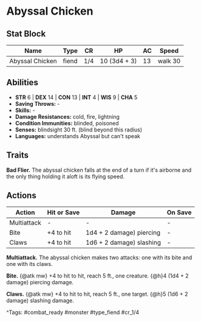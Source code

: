 # Abyssal Chicken

## Stat Block

| Name | Type | CR | HP | AC | Speed |
|------|------|----|----|----|-------|
| Abyssal Chicken | fiend | 1/4 | 10 (3d4 + 3) | 13 | walk 30 |

## Abilities

- **STR** 6 | **DEX** 14 | **CON** 13 | **INT** 4 | **WIS** 9 | **CHA** 5
- **Saving Throws:** -  
- **Skills:** -  
- **Damage Resistances:** cold, fire, lightning  
- **Condition Immunities:** blinded, poisoned  
- **Senses:** blindsight 30 ft. (blind beyond this radius)  
- **Languages:** understands Abyssal but can't speak

## Traits

**Bad Flier.** The abyssal chicken falls at the end of a turn if it's airborne and the only thing holding it aloft is its flying speed.


## Actions

| Action | Hit or Save | Damage | On Save |
|--------|--------------|--------|----------|
| Multiattack | - | - | - |
| Bite | +4 to hit | 1d4 + 2 damage) piercing | - |
| Claws | +4 to hit | 1d6 + 2 damage) slashing | - |

**Multiattack.** The abyssal chicken makes two attacks: one with its bite and one with its claws.

**Bite.** {@atk mw} +4 to hit to hit, reach 5 ft., one creature. {@h}4 (1d4 + 2 damage) piercing damage.

**Claws.** {@atk mw} +4 to hit to hit, reach 5 ft., one target. {@h}5 (1d6 + 2 damage) slashing damage.


^Tags: #combat_ready #monster #type_fiend #cr_1/4